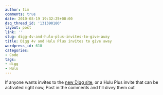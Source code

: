 ```yaml
---
author: tim
comments: true
date: 2010-08-19 19:32:25+00:00
dsq_thread_id: '131390180'
layout: post
link: ''
slug: digg-4v-and-hulu-plus-invites-to-give-away
title: Digg 4v and Hulu Plus invites to give away
wordpress_id: 610
categories:
- Code
tags:
- digg
- Hulu
---
```


If anyone wants invites to the [new Digg site](http://new.digg.com/), or a
Hulu Plus invite that can be activated right now, Post in the comments and
I'll divvy them out